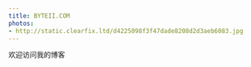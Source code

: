 ```yaml
---
title: BYTEII.COM
photos: 
- http://static.clearfix.ltd/d4225098f3f47dade8208d2d3aeb6083.jpg
---
```


欢迎访问我的博客

<!-- more -->

